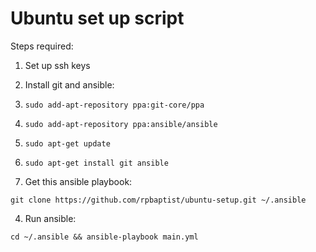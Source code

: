 # Ubuntu set up script

Steps required:

1. Set up ssh keys  

2. Install git and ansible:

  1. `sudo add-apt-repository ppa:git-core/ppa`
  2. `sudo add-apt-repository ppa:ansible/ansible`
  3. `sudo apt-get update`
  4. `sudo apt-get install git ansible`

3. Get this ansible playbook:

  `git clone https://github.com/rpbaptist/ubuntu-setup.git ~/.ansible`

4. Run ansible:

  `cd ~/.ansible && ansible-playbook main.yml`
